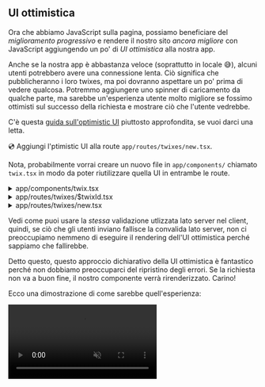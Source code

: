 ## UI ottimistica

Ora che abbiamo JavaScript sulla pagina, possiamo beneficiare del _miglioramento progressivo_ e rendere il nostro sito _ancora migliore_ con JavaScript aggiungendo un po' di _UI ottimistica_ alla nostra app.

Anche se la nostra app è abbastanza veloce (soprattutto in locale 😅), alcuni utenti potrebbero avere una connessione lenta. Ciò significa che pubblicheranno i loro twixes, ma poi dovranno aspettare un po' prima di vedere qualcosa. Potremmo aggiungere uno spinner di caricamento da qualche parte, ma sarebbe un'esperienza utente molto migliore se fossimo ottimisti sul successo della richiesta e mostrare ciò che l'utente vedrebbe.


C'è questa [guida sull'optimistic UI](../guides/optimistic-ui) piuttosto approfondita, se vuoi darci una letta.

💿 Aggiungi l'ptimistic UI alla route `app/routes/twixes/new.tsx`.

Nota, probabilmente vorrai creare un nuovo file in `app/components/` chiamato `twix.tsx` in modo da poter riutilizzare quella UI in entrambe le route.

<details>

<summary>app/components/twix.tsx</summary>

```tsx filename=app/components/twix.tsx
import { Link, Form } from "remix";
import type { Twix } from "@prisma/client";

export function TwixDisplay({
  twix,
  isOwner,
  canDelete = true,
}: {
  twix: Pick<Twix, "content" | "title">;
  isOwner: boolean;
  canDelete?: boolean;
}) {
  return (
    <div>
      <p>Here's your hilarious twix:</p>
      <p>{twix.content}</p>
      <Link to=".">{twix.title} Permalink</Link>
      {isOwner ? (
        <Form method="post">
          <input
            type="hidden"
            name="_method"
            value="delete"
          />
          <button
            type="submit"
            className="button"
            disabled={!canDelete}
          >
            Delete
          </button>
        </Form>
      ) : null}
    </div>
  );
}
```

</details>

<details>

<summary>app/routes/twixes/$twixId.tsx</summary>

```tsx filename=app/routes/twixes/$twixId.tsx lines=[19,97]
import type {
  LoaderFunction,
  ActionFunction,
  MetaFunction,
} from "remix";
import {
  useLoaderData,
  useCatch,
  redirect,
  useParams,
} from "remix";
import type { Twix } from "@prisma/client";

import { db } from "~/utils/db.server";
import {
  getUserId,
  requireUserId,
} from "~/utils/session.server";
import { TwixDisplay } from "~/components/twix";

export const meta: MetaFunction = ({
  data,
}: {
  data: LoaderData | undefined;
}) => {
  if (!data) {
    return {
      title: "No twix",
      description: "No twix found",
    };
  }
  return {
    title: `"${data.twix.title}" twix`,
    description: `Enjoy the "${data.twix.title}" twix and much more`,
  };
};

type LoaderData = { twix: Twix; isOwner: boolean };

export const loader: LoaderFunction = async ({
  request,
  params,
}) => {
  const userId = await getUserId(request);

  const twix = await db.twix.findUnique({
    where: { id: params.twixId },
  });
  if (!twix) {
    throw new Response("What a twix! Not found.", {
      status: 404,
    });
  }
  const data: LoaderData = {
    twix,
    isOwner: userId === twix.twixesterId,
  };
  return data;
};

export const action: ActionFunction = async ({
  request,
  params,
}) => {
  const form = await request.formData();
  if (form.get("_method") !== "delete") {
    throw new Response(
      `The _method ${form.get("_method")} is not supported`,
      { status: 400 }
    );
  }
  const userId = await requireUserId(request);
  const twix = await db.twix.findUnique({
    where: { id: params.twixId },
  });
  if (!twix) {
    throw new Response("Can't delete what does not exist", {
      status: 404,
    });
  }
  if (twix.twixesterId !== userId) {
    throw new Response(
      "Pssh, nice try. That's not your twix",
      {
        status: 401,
      }
    );
  }
  await db.twix.delete({ where: { id: params.twixId } });
  return redirect("/twixes");
};

export default function TwixRoute() {
  const data = useLoaderData<LoaderData>();

  return (
    <TwixDisplay twix={data.twix} isOwner={data.isOwner} />
  );
}

export function CatchBoundary() {
  const caught = useCatch();
  const params = useParams();
  switch (caught.status) {
    case 400: {
      return (
        <div className="error-container">
          What you're trying to do is not allowed.
        </div>
      );
    }
    case 404: {
      return (
        <div className="error-container">
          Huh? What the heck is {params.twixId}?
        </div>
      );
    }
    case 401: {
      return (
        <div className="error-container">
          Sorry, but {params.twixId} is not your twix.
        </div>
      );
    }
    default: {
      throw new Error(`Unhandled error: ${caught.status}`);
    }
  }
}

export function ErrorBoundary({ error }: { error: Error }) {
  console.error(error);

  const { twixId } = useParams();
  return (
    <div className="error-container">{`There was an error loading twix by the id ${twixId}. Sorry.`}</div>
  );
}
```

</details>

<details>

<summary>app/routes/twixes/new.tsx</summary>

```tsx filename=app/routes/twixes/new.tsx lines=[9,12,89-109]
import type { ActionFunction, LoaderFunction } from "remix";
import {
  useActionData,
  redirect,
  json,
  useCatch,
  Link,
  Form,
  useTransition,
} from "remix";

import { TwixDisplay } from "~/components/twix";
import { db } from "~/utils/db.server";
import {
  requireUserId,
  getUserId,
} from "~/utils/session.server";

export const loader: LoaderFunction = async ({
  request,
}) => {
  const userId = await getUserId(request);
  if (!userId) {
    throw new Response("Unauthorized", { status: 401 });
  }
  return {};
};

function validateTwixContent(content: string) {
  if (content.length < 10) {
    return `That twix is too short`;
  }
}

function validateTwixName(name: string) {
  if (name.length < 3) {
    return `That twix's name is too short`;
  }
}

type ActionData = {
  formError?: string;
  fieldErrors?: {
    name: string | undefined;
    content: string | undefined;
  };
  fields?: {
    name: string;
    content: string;
  };
};

const badRequest = (data: ActionData) =>
  json(data, { status: 400 });

export const action: ActionFunction = async ({
  request,
}) => {
  const userId = await requireUserId(request);
  const form = await request.formData();
  const name = form.get("name");
  const content = form.get("content");
  if (
    typeof name !== "string" ||
    typeof content !== "string"
  ) {
    return badRequest({
      formError: `Form not submitted correctly.`,
    });
  }

  const fieldErrors = {
    name: validateTwixName(name),
    content: validateTwixContent(content),
  };
  const fields = { name, content };
  if (Object.values(fieldErrors).some(Boolean)) {
    return badRequest({ fieldErrors, fields });
  }

  const twix = await db.twix.create({
    data: { ...fields, twixesterId: userId },
  });
  return redirect(`/twixes/${twix.id}`);
};

export default function NewTwixRoute() {
  const actionData = useActionData<ActionData>();
  const transition = useTransition();

  if (transition.submission) {
    const name = transition.submission.formData.get("name");
    const content =
      transition.submission.formData.get("content");
    if (
      typeof name === "string" &&
      typeof content === "string" &&
      !validateTwixContent(content) &&
      !validateTwixName(name)
    ) {
      return (
        <TwixDisplay
          twix={{ name, content }}
          isOwner={true}
          canDelete={false}
        />
      );
    }
  }

  return (
    <div>
      <p>Add your own hilarious twix</p>
      <Form method="post">
        <div>
          <label>
            Name:{" "}
            <input
              type="text"
              defaultValue={actionData?.fields?.title}
              name="name"
              aria-invalid={
                Boolean(actionData?.fieldErrors?.title) ||
                undefined
              }
              aria-errormessage={
                actionData?.fieldErrors?.title
                  ? "name-error"
                  : undefined
              }
            />
          </label>
          {actionData?.fieldErrors?.title ? (
            <p
              className="form-validation-error"
              role="alert"
              id="title-error"
            >
              {actionData.fieldErrors.title}
            </p>
          ) : null}
        </div>
        <div>
          <label>
            Content:{" "}
            <textarea
              defaultValue={actionData?.fields?.content}
              name="content"
              aria-invalid={
                Boolean(actionData?.fieldErrors?.content) ||
                undefined
              }
              aria-errormessage={
                actionData?.fieldErrors?.content
                  ? "content-error"
                  : undefined
              }
            />
          </label>
          {actionData?.fieldErrors?.content ? (
            <p
              className="form-validation-error"
              role="alert"
              id="content-error"
            >
              {actionData.fieldErrors.content}
            </p>
          ) : null}
        </div>
        <div>
          <button type="submit" className="button">
            Add
          </button>
        </div>
      </Form>
    </div>
  );
}

export function CatchBoundary() {
  const caught = useCatch();

  if (caught.status === 401) {
    return (
      <div className="error-container">
        <p>You must be logged in to create a twix.</p>
        <Link to="/login">Login</Link>
      </div>
    );
  }
}

export function ErrorBoundary({ error }: { error: Error }) {
  console.error(error);

  return (
    <div className="error-container">
      Something unexpected went wrong. Sorry about that.
    </div>
  );
}
```

</details>

Vedi come puoi usare la _stessa_ validazione utlizzata lato server nel client, quindi, se ciò che gli utenti inviano fallisce la convalida lato server, non ci preoccupiamo nemmeno di eseguire il rendering dell'UI ottimistica perché sappiamo che fallirebbe. 

Detto questo, questo approccio dichiarativo della UI ottimistica è fantastico perché non dobbiamo preoccuparci del ripristino degli errori. Se la richiesta non va a buon fine, il nostro componente verrà rirenderizzato. Carino!

Ecco una dimostrazione di come sarebbe quell'esperienza:

<video src="/twixes-tutorial/img/optimistic-ui.mp4" controls muted loop autoplay></video>

<!-- TODO -->